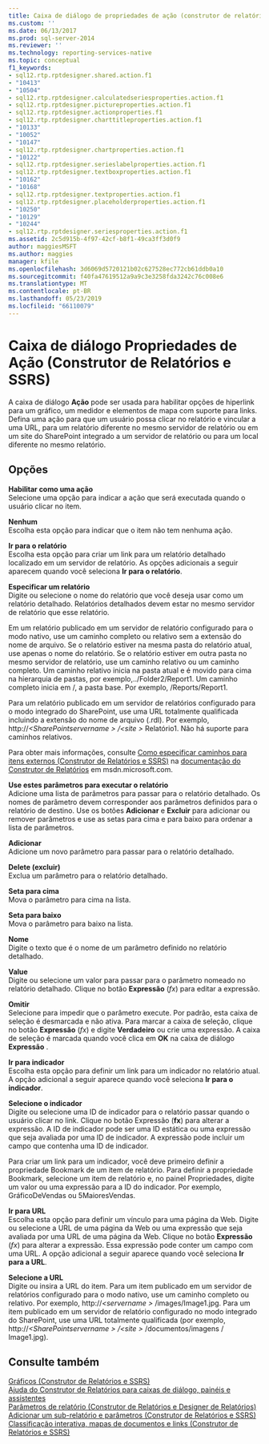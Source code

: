 ```yaml
---
title: Caixa de diálogo de propriedades de ação (construtor de relatórios e SSRS) | Microsoft Docs
ms.custom: ''
ms.date: 06/13/2017
ms.prod: sql-server-2014
ms.reviewer: ''
ms.technology: reporting-services-native
ms.topic: conceptual
f1_keywords:
- sql12.rtp.rptdesigner.shared.action.f1
- "10413"
- "10504"
- sql12.rtp.rptdesigner.calculatedseriesproperties.action.f1
- sql12.rtp.rptdesigner.pictureproperties.action.f1
- sql12.rtp.rptdesigner.actionproperties.f1
- sql12.rtp.rptdesigner.charttitleproperties.action.f1
- "10133"
- "10052"
- "10147"
- sql12.rtp.rptdesigner.chartproperties.action.f1
- "10122"
- sql12.rtp.rptdesigner.serieslabelproperties.action.f1
- sql12.rtp.rptdesigner.textboxproperties.action.f1
- "10162"
- "10168"
- sql12.rtp.rptdesigner.textproperties.action.f1
- sql12.rtp.rptdesigner.placeholderproperties.action.f1
- "10250"
- "10129"
- "10244"
- sql12.rtp.rptdesigner.seriesproperties.action.f1
ms.assetid: 2c5d915b-4f97-42cf-b8f1-49ca3ff3d0f9
author: maggiesMSFT
ms.author: maggies
manager: kfile
ms.openlocfilehash: 3d6069d5720121b02c627528ec772cb61ddb0a10
ms.sourcegitcommit: f40fa47619512a9a9c3e3258fda3242c76c008e6
ms.translationtype: MT
ms.contentlocale: pt-BR
ms.lasthandoff: 05/23/2019
ms.locfileid: "66110079"
---
```

# <a name="action-properties-dialog-box-report-builder-and-ssrs"></a>Caixa de diálogo Propriedades de Ação (Construtor de Relatórios e SSRS)
  A caixa de diálogo **Ação** pode ser usada para habilitar opções de hiperlink para um gráfico, um medidor e elementos de mapa com suporte para links. Defina uma ação para que um usuário possa clicar no relatório e vincular a uma URL, para um relatório diferente no mesmo servidor de relatório ou em um site do SharePoint integrado a um servidor de relatório ou para um local diferente no mesmo relatório.  
  
## <a name="options"></a>Opções  
 **Habilitar como uma ação**  
 Selecione uma opção para indicar a ação que será executada quando o usuário clicar no item.  
  
 **Nenhum**  
 Escolha esta opção para indicar que o item não tem nenhuma ação.  
  
 **Ir para o relatório**  
 Escolha esta opção para criar um link para um relatório detalhado localizado em um servidor de relatório. As opções adicionais a seguir aparecem quando você seleciona **Ir para o relatório**.  
  
 **Especificar um relatório**  
 Digite ou selecione o nome do relatório que você deseja usar como um relatório detalhado. Relatórios detalhados devem estar no mesmo servidor de relatório que esse relatório.  
  
 Em um relatório publicado em um servidor de relatório configurado para o modo nativo, use um caminho completo ou relativo sem a extensão do nome de arquivo. Se o relatório estiver na mesma pasta do relatório atual, use apenas o nome do relatório. Se o relatório estiver em outra pasta no mesmo servidor de relatório, use um caminho relativo ou um caminho completo. Um caminho relativo inicia na pasta atual e é movido para cima na hierarquia de pastas, por exemplo,../Folder2/Report1. Um caminho completo inicia em /, a pasta base. Por exemplo, /Reports/Report1.  
  
 Para um relatório publicado em um servidor de relatórios configurado para o modo integrado do SharePoint, use uma URL totalmente qualificada incluindo a extensão do nome de arquivo (.rdl). Por exemplo, http://*\<SharePointservername > /\<site >* Relatório1. Não há suporte para caminhos relativos.  
  
 Para obter mais informações, consulte [Como especificar caminhos para itens externos &#40;Construtor de Relatórios e SSRS&#41;](report-design/specifying-paths-to-external-items-report-builder-and-ssrs.md) na [documentação do Construtor de Relatórios](https://go.microsoft.com/fwlink/?LinkId=154494) em msdn.microsoft.com.  
  
 **Use estes parâmetros para executar o relatório**  
 Adicione uma lista de parâmetros para passar para o relatório detalhado. Os nomes de parâmetro devem corresponder aos parâmetros definidos para o relatório de destino. Use os botões **Adicionar** e **Excluir** para adicionar ou remover parâmetros e use as setas para cima e para baixo para ordenar a lista de parâmetros.  
  
 **Adicionar**  
 Adicione um novo parâmetro para passar para o relatório detalhado.  
  
 **Delete (excluir)**  
 Exclua um parâmetro para o relatório detalhado.  
  
 **Seta para cima**  
 Mova o parâmetro para cima na lista.  
  
 **Seta para baixo**  
 Mova o parâmetro para baixo na lista.  
  
 **Nome**  
 Digite o texto que é o nome de um parâmetro definido no relatório detalhado.  
  
 **Value**  
 Digite ou selecione um valor para passar para o parâmetro nomeado no relatório detalhado. Clique no botão **Expressão** (*fx*) para editar a expressão.  
  
 **Omitir**  
 Selecione para impedir que o parâmetro execute. Por padrão, esta caixa de seleção é desmarcada e não ativa. Para marcar a caixa de seleção, clique no botão **Expressão** (*fx*) e digite **Verdadeiro** ou crie uma expressão. A caixa de seleção é marcada quando você clica em **OK** na caixa de diálogo **Expressão** .  
  
 **Ir para indicador**  
 Escolha esta opção para definir um link para um indicador no relatório atual. A opção adicional a seguir aparece quando você seleciona **Ir para o indicador**.  
  
 **Selecione o indicador**  
 Digite ou selecione uma ID de indicador para o relatório passar quando o usuário clicar no link. Clique no botão Expressão (**fx**) para alterar a expressão. A ID de indicador pode ser uma ID estática ou uma expressão que seja avaliada por uma ID de indicador. A expressão pode incluir um campo que contenha uma ID de indicador.  
  
 Para criar um link para um indicador, você deve primeiro definir a propriedade Bookmark de um item de relatório. Para definir a propriedade Bookmark, selecione um item de relatório e, no painel Propriedades, digite um valor ou uma expressão para a ID do indicador. Por exemplo, GráficoDeVendas ou 5MaioresVendas.  
  
 **Ir para URL**  
 Escolha esta opção para definir um vínculo para uma página da Web. Digite ou selecione a URL de uma página da Web ou uma expressão que seja avaliada por uma URL de uma página da Web. Clique no botão **Expressão** (*fx*) para alterar a expressão. Essa expressão pode conter um campo com uma URL. A opção adicional a seguir aparece quando você seleciona **Ir para a URL**.  
  
 **Selecione a URL**  
 Digite ou insira a URL do item. Para um item publicado em um servidor de relatórios configurado para o modo nativo, use um caminho completo ou relativo. Por exemplo, http://*\<servername >*  /images/Image1.jpg. Para um item publicado em um servidor de relatório configurado no modo integrado do SharePoint, use uma URL totalmente qualificada (por exemplo, http://*\<SharePointservername > /\<site >*  /documentos/imagens / Image1.jpg).  
  
## <a name="see-also"></a>Consulte também  
 [Gráficos &#40;Construtor de Relatórios e SSRS&#41;](report-design/charts-report-builder-and-ssrs.md)   
 [Ajuda do Construtor de Relatórios para caixas de diálogo, painéis e assistentes](../../2014/reporting-services/report-builder-help-for-dialog-boxes-panes-and-wizards.md)   
 [Parâmetros de relatório &#40;Construtor de Relatórios e Designer de Relatórios&#41;](report-design/report-parameters-report-builder-and-report-designer.md)   
 [Adicionar um sub-relatório e parâmetros &#40;Construtor de Relatórios e SSRS&#41;](report-design/add-a-subreport-and-parameters-report-builder-and-ssrs.md)   
 [Classificação interativa, mapas de documentos e links &#40;Construtor de Relatórios e SSRS&#41;](report-design/interactive-sort-document-maps-and-links-report-builder-and-ssrs.md)  
  
  
